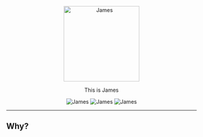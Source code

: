 <p align="center">
    <img alt="James" src="https://raw.githubusercontent.com/simonmilz/james/master/assets/img/james.png" width="200">
</p>

<p align="center">
    This is James
</p>

<p align="center">
  <img alt="James" src="https://img.shields.io/github/last-commit/simonmilz/james.svg">
  <img alt="James" src="https://img.shields.io/github/languages/code-size/simonmilz/james.svg">
  <img alt="James" src="https://img.shields.io/github/languages/top/simonmilz/james.svg">
</p>

---

## Why?

